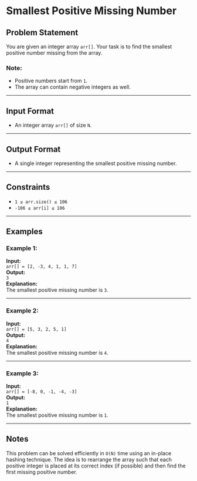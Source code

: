 # Smallest Positive Missing Number

## Problem Statement

You are given an integer array `arr[]`. Your task is to find the smallest positive number missing from the array.

### Note:
- Positive numbers start from `1`.
- The array can contain negative integers as well.

---

## Input Format

- An integer array `arr[]` of size `N`.

---

## Output Format

- A single integer representing the smallest positive missing number.

---

## Constraints

- `1 ≤ arr.size() ≤ 106`
- `-106 ≤ arr[i] ≤ 106`

---

## Examples

### Example 1:
**Input:**  
`arr[] = [2, -3, 4, 1, 1, 7]`  
**Output:**  
`3`  
**Explanation:**  
The smallest positive missing number is `3`.

---

### Example 2:
**Input:**  
`arr[] = [5, 3, 2, 5, 1]`  
**Output:**  
`4`  
**Explanation:**  
The smallest positive missing number is `4`.

---

### Example 3:
**Input:**  
`arr[] = [-8, 0, -1, -4, -3]`  
**Output:**  
`1`  
**Explanation:**  
The smallest positive missing number is `1`.

---

## Notes

This problem can be solved efficiently in `O(N)` time using an in-place hashing technique. The idea is to rearrange the array such that each positive integer is placed at its correct index (if possible) and then find the first missing positive number.